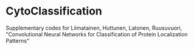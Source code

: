 # CytoClassification
Supplementary codes for Liimatainen, Huttunen, Latonen, Ruusuvuori, "Convolutional Neural Networks for Classification of Protein Localization Patterns"
